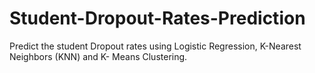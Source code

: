 # Student-Dropout-Rates-Prediction
Predict the student Dropout rates using Logistic Regression, K-Nearest Neighbors (KNN) and K- Means Clustering.
